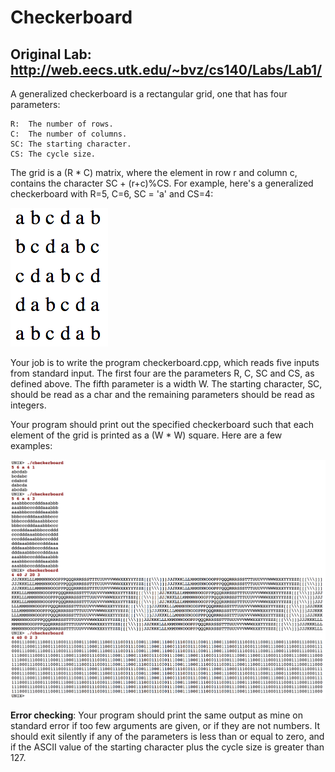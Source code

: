 # Checkerboard

## Original Lab: http://web.eecs.utk.edu/~bvz/cs140/Labs/Lab1/

A generalized checkerboard is a rectangular grid, one that has four parameters:

    R:  The number of rows.
    C:  The number of columns.
    SC: The starting character.
    CS: The cycle size.

The grid is a (R * C) matrix, where the element in row r and column c, contains the character SC + (r+c)%CS. For example, here's a generalized checkerboard with R=5, C=6, SC = 'a' and CS=4:

![Example1](example.png)

Your job is to write the program checkerboard.cpp, which reads five inputs from standard input. The first four are the parameters R, C, SC and CS, as defined above. The fifth parameter is a width W. The starting character, SC, should be read as a char and the remaining parameters should be read as integers.

Your program should print out the specified checkerboard such that each element of the grid is printed as a (W * W) square. Here are a few examples:

![Example2](example2.png)

**Error checking**: Your program should print the same output as mine on standard error if too few arguments are given, or if they are not numbers. It should exit silently if any of the parameters is less than or equal to zero, and if the ASCII value of the starting character plus the cycle size is greater than 127.